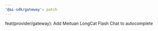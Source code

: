 ```yaml
---
'@ai-sdk/gateway': patch
---
```


feat(provider/gateway): Add Meituan LongCat Flash Chat to autocomplete
